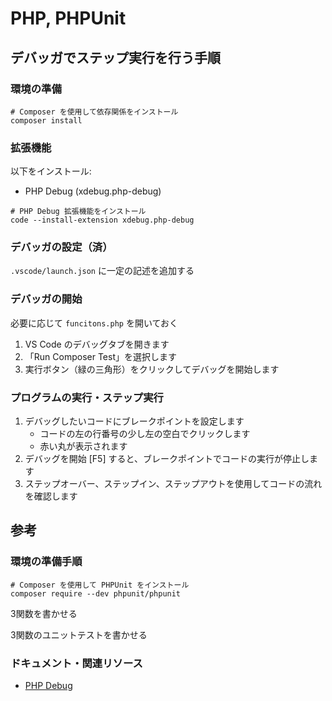 # PHP, PHPUnit

## デバッガでステップ実行を行う手順

### 環境の準備

```shell
# Composer を使用して依存関係をインストール
composer install
```

### 拡張機能

以下をインストール:

- PHP Debug (xdebug.php-debug)

```shell
# PHP Debug 拡張機能をインストール
code --install-extension xdebug.php-debug
```

### デバッガの設定（済）

`.vscode/launch.json` に一定の記述を追加する

### デバッガの開始

必要に応じて `funcitons.php` を開いておく

1. VS Code のデバッグタブを開きます
2. 「Run Composer Test」を選択します
3. 実行ボタン（緑の三角形）をクリックしてデバッグを開始します

### プログラムの実行・ステップ実行

1. デバッグしたいコードにブレークポイントを設定します
    - コードの左の行番号の少し左の空白でクリックします
    - 赤い丸が表示されます
2. デバッグを開始 [F5] すると、ブレークポイントでコードの実行が停止します
3. ステップオーバー、ステップイン、ステップアウトを使用してコードの流れを確認します

## 参考

### 環境の準備手順

```shell
# Composer を使用して PHPUnit をインストール
composer require --dev phpunit/phpunit
```

3関数を書かせる

3関数のユニットテストを書かせる

### ドキュメント・関連リソース

- [PHP Debug](https://marketplace.visualstudio.com/items/?itemName=xdebug.php-debug)
